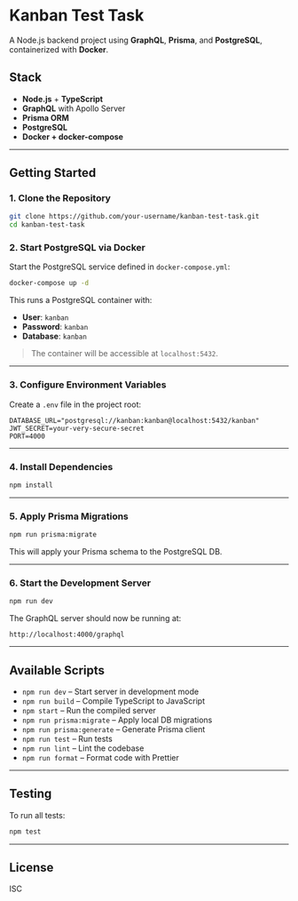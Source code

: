 # Kanban Test Task

A Node.js backend project using **GraphQL**, **Prisma**, and **PostgreSQL**, containerized with **Docker**.

## Stack

- **Node.js** + **TypeScript**
- **GraphQL** with Apollo Server
- **Prisma ORM**
- **PostgreSQL**
- **Docker + docker-compose**

---

## Getting Started

### 1. Clone the Repository

```bash
git clone https://github.com/your-username/kanban-test-task.git
cd kanban-test-task
```

### 2. Start PostgreSQL via Docker

Start the PostgreSQL service defined in `docker-compose.yml`:

```bash
docker-compose up -d
```

This runs a PostgreSQL container with:

- **User**: `kanban`
- **Password**: `kanban`
- **Database**: `kanban`

> The container will be accessible at `localhost:5432`.

---

### 3. Configure Environment Variables

Create a `.env` file in the project root:

```env
DATABASE_URL="postgresql://kanban:kanban@localhost:5432/kanban"
JWT_SECRET=your-very-secure-secret
PORT=4000
```

---

### 4. Install Dependencies

```bash
npm install
```

---

### 5. Apply Prisma Migrations

```bash
npm run prisma:migrate
```

This will apply your Prisma schema to the PostgreSQL DB.

---

### 6. Start the Development Server

```bash
npm run dev
```

The GraphQL server should now be running at:

```
http://localhost:4000/graphql
```

---

## Available Scripts

- `npm run dev` – Start server in development mode
- `npm run build` – Compile TypeScript to JavaScript
- `npm start` – Run the compiled server
- `npm run prisma:migrate` – Apply local DB migrations
- `npm run prisma:generate` – Generate Prisma client
- `npm run test` – Run tests
- `npm run lint` – Lint the codebase
- `npm run format` – Format code with Prettier

---

## Testing

To run all tests:

```bash
npm test
```

---

## License

ISC
